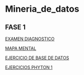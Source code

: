# Mineria_de_datos
## FASE 1

[EXAMEN DIAGNOSTICO](https://github.com/LuisNavarro22/Mineria_de_datos/blob/main/Examen_1866581.pdf)

[MAPA MENTAL](https://github.com/LuisNavarro22/Mineria_de_datos/blob/main/MapaMental_1_1866581.pdf)

[EJERCICIO DE BASE DE DATOS](https://github.com/OviedoMarco/Mineria_de_datos/blob/main/Equipo_9-Ejercicio%20base%20de%20datos.pptx.pdf)

[EJERCICIOS PHYTON 1](https://github.com/LuisNavarro22/Mineria_de_datos/blob/main/EjerciciosPhyton1.ipynb)
